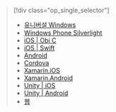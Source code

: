 > [!div class="op_single_selector"]
> * [유니버설 Windows](../articles/mobile-engagement/mobile-engagement-windows-store-dotnet-get-started.md)
> * [Windows Phone Silverlight](../articles/mobile-engagement/mobile-engagement-windows-phone-get-started.md)
> * [iOS | Obj C](../articles/mobile-engagement/mobile-engagement-ios-get-started.md)
> * [iOS | Swift](../articles/mobile-engagement/mobile-engagement-ios-swift-get-started.md)
> * [Android](../articles/mobile-engagement/mobile-engagement-android-get-started.md)
> * [Cordova](../articles/mobile-engagement/mobile-engagement-cordova-get-started.md)
> * [Xamarin.iOS](../articles/mobile-engagement/mobile-engagement-xamarin-ios-get-started.md)
> * [Xamarin.Android](../articles/mobile-engagement/mobile-engagement-xamarin-android-get-started.md)
> * [Unity | iOS](../articles/mobile-engagement/mobile-engagement-unity-ios-get-started.md)
> * [Unity | Android](../articles/mobile-engagement/mobile-engagement-unity-android-get-started.md)
> * [웹](../articles/mobile-engagement/mobile-engagement-web-app-get-started.md)
> 
> 

